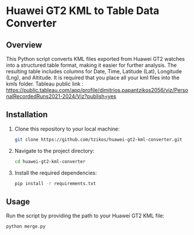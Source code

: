 # Huawei GT2 KML to Table Data Converter

## Overview

This Python script converts KML files exported from Huawei GT2 watches into a structured table format, making it easier for further analysis. The resulting table includes columns for Date, Time, Latitude (Lat), Longitude (Lng), and Altitude. It is required that you place all your kml files into the kmls folder.
Tableau public link : https://public.tableau.com/app/profile/dimitrios.papantzikos2056/viz/PersonalRecordedRuns2021-2024/Viz?publish=yes

## Installation

1. Clone this repository to your local machine:

    ```bash
    git clone https://github.com/tzikos/huawei-gt2-kml-converter.git
    ```

2. Navigate to the project directory:

    ```bash
    cd huawei-gt2-kml-converter
    ```

3. Install the required dependencies:

    ```bash
    pip install -r requirements.txt
    ```

## Usage

Run the script by providing the path to your Huawei GT2 KML file:

```bash
python merge.py 
